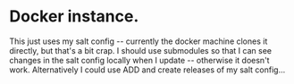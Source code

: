 # Docker instance.

This just uses my salt config -- currently the docker machine clones it
directly, but that's a bit crap.  I should use submodules so that I can see
changes in the salt config locally when I update -- otherwise it doesn't work.
Alternatively I could use ADD and create releases of my salt config...

